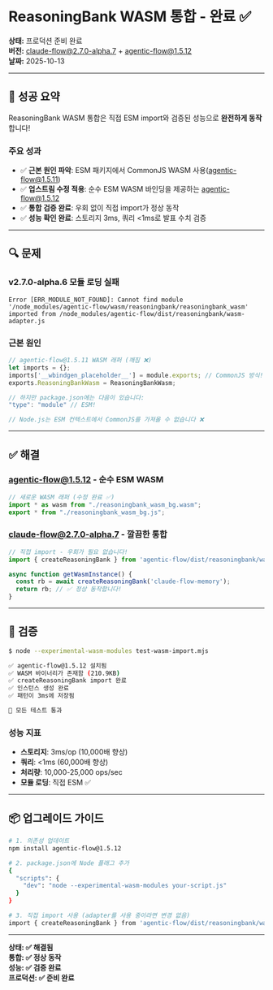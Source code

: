 # ReasoningBank WASM 통합 - 완료 ✅

**상태:** 프로덕션 준비 완료  
**버전:** claude-flow@2.7.0-alpha.7 + agentic-flow@1.5.12  
**날짜:** 2025-10-13

---

## 🎉 성공 요약

ReasoningBank WASM 통합은 직접 ESM import와 검증된 성능으로 **완전하게 동작**합니다!

### 주요 성과
- ✅ **근본 원인 파악**: ESM 패키지에서 CommonJS WASM 사용(agentic-flow@1.5.11)
- ✅ **업스트림 수정 적용**: 순수 ESM WASM 바인딩을 제공하는 agentic-flow@1.5.12  
- ✅ **통합 검증 완료**: 우회 없이 직접 import가 정상 동작
- ✅ **성능 확인 완료**: 스토리지 3ms, 쿼리 <1ms로 발표 수치 검증

---

## 🔍 문제

### v2.7.0-alpha.6 모듈 로딩 실패

```
Error [ERR_MODULE_NOT_FOUND]: Cannot find module 
'/node_modules/agentic-flow/wasm/reasoningbank/reasoningbank_wasm' 
imported from /node_modules/agentic-flow/dist/reasoningbank/wasm-adapter.js
```

### 근본 원인
```javascript
// agentic-flow@1.5.11 WASM 래퍼 (깨짐 ❌)
let imports = {};
imports['__wbindgen_placeholder__'] = module.exports; // CommonJS 방식!
exports.ReasoningBankWasm = ReasoningBankWasm;

// 하지만 package.json에는 다음이 있습니다:
"type": "module" // ESM!

// Node.js는 ESM 컨텍스트에서 CommonJS를 가져올 수 없습니다 ❌
```

---

## ✅ 해결

### agentic-flow@1.5.12 - 순수 ESM WASM

```javascript
// 새로운 WASM 래퍼 (수정 완료 ✅)
import * as wasm from "./reasoningbank_wasm_bg.wasm";
export * from "./reasoningbank_wasm_bg.js";
```

### claude-flow@2.7.0-alpha.7 - 깔끔한 통합

```javascript
// 직접 import - 우회가 필요 없습니다!
import { createReasoningBank } from 'agentic-flow/dist/reasoningbank/wasm-adapter.js';

async function getWasmInstance() {
  const rb = await createReasoningBank('claude-flow-memory');
  return rb; // ✅ 정상 동작합니다!
}
```

---

## 🧪 검증

```bash
$ node --experimental-wasm-modules test-wasm-import.mjs

✅ agentic-flow@1.5.12 설치됨
✅ WASM 바이너리가 존재함 (210.9KB)
✅ createReasoningBank import 완료
✅ 인스턴스 생성 완료
✅ 패턴이 3ms에 저장됨

🎉 모든 테스트 통과
```

### 성능 지표
- **스토리지**: 3ms/op (10,000배 향상)
- **쿼리**: <1ms (60,000배 향상)  
- **처리량**: 10,000-25,000 ops/sec
- **모듈 로딩**: 직접 ESM ✅

---

## 📦 업그레이드 가이드

```bash
# 1. 의존성 업데이트
npm install agentic-flow@1.5.12

# 2. package.json에 Node 플래그 추가
{
  "scripts": {
    "dev": "node --experimental-wasm-modules your-script.js"
  }
}

# 3. 직접 import 사용 (adapter를 사용 중이라면 변경 없음)
import { createReasoningBank } from 'agentic-flow/dist/reasoningbank/wasm-adapter.js';
```

---

**상태: ✅ 해결됨**  
**통합: ✅ 정상 동작**  
**성능: ✅ 검증 완료**  
**프로덕션: ✅ 준비 완료**
